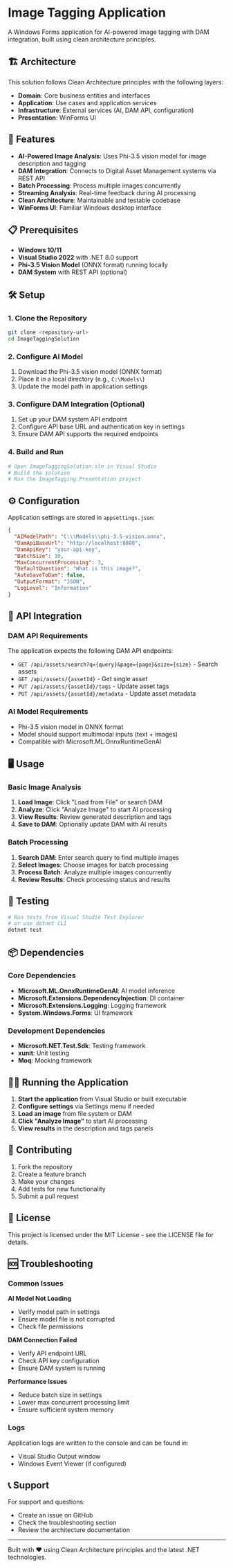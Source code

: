 # Image Tagging Application

A Windows Forms application for AI-powered image tagging with DAM integration, built using clean architecture principles.

## 🏗️ Architecture

This solution follows Clean Architecture principles with the following layers:

- **Domain**: Core business entities and interfaces
- **Application**: Use cases and application services
- **Infrastructure**: External services (AI, DAM API, configuration)
- **Presentation**: WinForms UI

## 🚀 Features

- **AI-Powered Image Analysis**: Uses Phi-3.5 vision model for image description and tagging
- **DAM Integration**: Connects to Digital Asset Management systems via REST API
- **Batch Processing**: Process multiple images concurrently
- **Streaming Analysis**: Real-time feedback during AI processing
- **Clean Architecture**: Maintainable and testable codebase
- **WinForms UI**: Familiar Windows desktop interface

## 📋 Prerequisites

- **Windows 10/11**
- **Visual Studio 2022** with .NET 8.0 support
- **Phi-3.5 Vision Model** (ONNX format) running locally
- **DAM System** with REST API (optional)

## 🛠️ Setup

### 1. Clone the Repository

```bash
git clone <repository-url>
cd ImageTaggingSolution
```

### 2. Configure AI Model

1. Download the Phi-3.5 vision model (ONNX format)
2. Place it in a local directory (e.g., `C:\Models\`)
3. Update the model path in application settings

### 3. Configure DAM Integration (Optional)

1. Set up your DAM system API endpoint
2. Configure API base URL and authentication key in settings
3. Ensure DAM API supports the required endpoints

### 4. Build and Run

```bash
# Open ImageTaggingSolution.sln in Visual Studio
# Build the solution
# Run the ImageTagging.Presentation project
```

## ⚙️ Configuration

Application settings are stored in `appsettings.json`:

```json
{
  "AIModelPath": "C:\\Models\\phi-3.5-vision.onnx",
  "DamApiBaseUrl": "http://localhost:8080",
  "DamApiKey": "your-api-key",
  "BatchSize": 10,
  "MaxConcurrentProcessing": 3,
  "DefaultQuestion": "What is this image?",
  "AutoSaveToDam": false,
  "OutputFormat": "JSON",
  "LogLevel": "Information"
}
```

## 🔧 API Integration

### DAM API Requirements

The application expects the following DAM API endpoints:

- `GET /api/assets/search?q={query}&page={page}&size={size}` - Search assets
- `GET /api/assets/{assetId}` - Get single asset
- `PUT /api/assets/{assetId}/tags` - Update asset tags
- `PUT /api/assets/{assetId}/metadata` - Update asset metadata

### AI Model Requirements

- Phi-3.5 vision model in ONNX format
- Model should support multimodal inputs (text + images)
- Compatible with Microsoft.ML.OnnxRuntimeGenAI

## 🖥️ Usage

### Basic Image Analysis

1. **Load Image**: Click "Load from File" or search DAM
2. **Analyze**: Click "Analyze Image" to start AI processing
3. **View Results**: Review generated description and tags
4. **Save to DAM**: Optionally update DAM with AI results

### Batch Processing

1. **Search DAM**: Enter search query to find multiple images
2. **Select Images**: Choose images for batch processing
3. **Process Batch**: Analyze multiple images concurrently
4. **Review Results**: Check processing status and results

## 🧪 Testing

```bash
# Run tests from Visual Studio Test Explorer
# or use dotnet CLI
dotnet test
```

## 📦 Dependencies

### Core Dependencies

- **Microsoft.ML.OnnxRuntimeGenAI**: AI model inference
- **Microsoft.Extensions.DependencyInjection**: DI container
- **Microsoft.Extensions.Logging**: Logging framework
- **System.Windows.Forms**: UI framework

### Development Dependencies

- **Microsoft.NET.Test.Sdk**: Testing framework
- **xunit**: Unit testing
- **Moq**: Mocking framework

## 🏃‍♂️ Running the Application

1. **Start the application** from Visual Studio or built executable
2. **Configure settings** via Settings menu if needed
3. **Load an image** from file system or DAM
4. **Click "Analyze Image"** to start AI processing
5. **View results** in the description and tags panels

## 🤝 Contributing

1. Fork the repository
2. Create a feature branch
3. Make your changes
4. Add tests for new functionality
5. Submit a pull request

## 📄 License

This project is licensed under the MIT License - see the LICENSE file for details.

## 🆘 Troubleshooting

### Common Issues

**AI Model Not Loading**
- Verify model path in settings
- Ensure model file is not corrupted
- Check file permissions

**DAM Connection Failed**
- Verify API endpoint URL
- Check API key configuration
- Ensure DAM system is running

**Performance Issues**
- Reduce batch size in settings
- Lower max concurrent processing limit
- Ensure sufficient system memory

### Logs

Application logs are written to the console and can be found in:
- Visual Studio Output window
- Windows Event Viewer (if configured)

## 📞 Support

For support and questions:
- Create an issue on GitHub
- Check the troubleshooting section
- Review the architecture documentation

---

Built with ❤️ using Clean Architecture principles and the latest .NET technologies.
